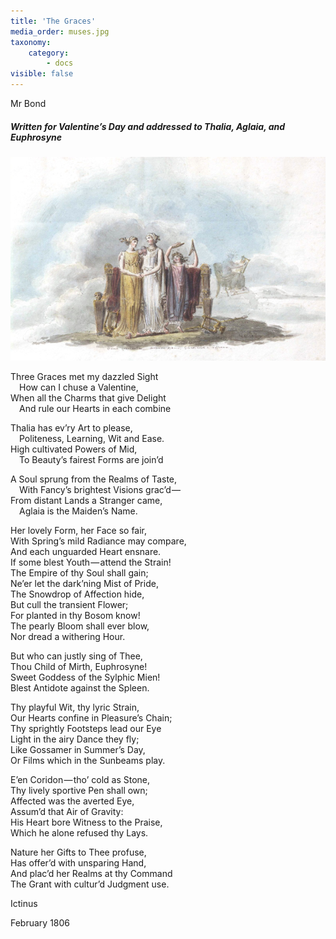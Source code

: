 ```yaml
---
title: 'The Graces'
media_order: muses.jpg
taxonomy:
    category:
        - docs
visible: false
---
```


<div class="author">Mr Bond</div>

##### Written for Valentine’s Day and addressed to Thalia, Aglaia, and Euphrosyne  

![Muses](muses.jpg?resize=600)

Three Graces met my dazzled Sight  
&emsp;How can I chuse a Valentine,  
When all the Charms that give Delight  
&emsp;And rule our Hearts in each combine  

Thalia has ev’ry Art to please,  
&emsp;Politeness, Learning, Wit and Ease.  
High cultivated Powers of Mid,  
&emsp;To Beauty’s fairest Forms are join’d  

A Soul sprung from the Realms of Taste,  
&emsp;With Fancy’s brightest Visions grac’d —   
From distant Lands a Stranger came,  
&emsp;Aglaia is the Maiden’s Name.   

Her lovely Form, her Face so fair,  
With Spring’s mild Radiance may compare,  
And each unguarded Heart ensnare.  
If some blest Youth — attend the Strain!  
The Empire of thy Soul shall gain;  
Ne’er let the dark’ning Mist of Pride,  
The Snowdrop of Affection hide,  
But cull the transient Flower;  
For planted in thy Bosom know!  
The pearly Bloom shall ever blow,  
Nor dread a withering Hour.  

But who can justly sing of Thee,  
Thou Child of Mirth, Euphrosyne!  
Sweet Goddess of the Sylphic Mien!  
Blest Antidote against the Spleen.  

Thy playful Wit, thy lyric Strain,  
Our Hearts confine in Pleasure’s Chain;  
Thy sprightly Footsteps lead our Eye  
Light in the airy Dance they fly;  
Like Gossamer in Summer’s Day,  
Or Films which in the Sunbeams play.  

E’en Coridon — tho’ cold as Stone,  
Thy lively sportive Pen shall own;  
Affected was the averted Eye,  
Assum’d that Air of Gravity:  
His Heart bore Witness to the Praise,  
Which he alone refused thy Lays.  

Nature her Gifts to Thee profuse,  
Has offer’d with unsparing Hand,  
And plac’d her Realms at thy Command  
The Grant with cultur’d Judgment use.  

Ictinus  

February 1806
